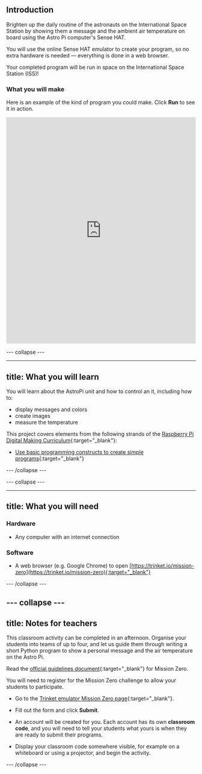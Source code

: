 ## Introduction

Brighten up the daily routine of the astronauts on the International Space Station by showing them a message and the ambient air temperature on board using the Astro Pi computer's Sense HAT. 

You will use the online Sense HAT emulator to create your program, so no extra hardware is needed — everything is done in a web browser. 

Your completed program will be run in space on the International Space Station (ISS)!

### What you will make

Here is an example of the kind of program you could make. Click **Run** to see it in action.

<iframe src="https://trinket.io/embed/python/069f6138f7?outputOnly=true&start=result" width="100%" height="600" frameborder="0" marginwidth="0" marginheight="0" allowfullscreen></iframe>

--- collapse ---

---
title: What you will learn
---

You will learn about the AstroPi unit and how to control an it, including how to:
+ display messages and colors
+ create images
+ measure the temperature

This project covers elements from the following strands of the [Raspberry Pi Digital Making Curriculum](http://rpf.io/curriculum){:target="_blank"}:

+ [Use basic programming constructs to create simple programs](https://curriculum.raspberrypi.org/programming/creator/){:target="_blank"}

--- /collapse ---

--- collapse ---

---
title: What you will need
---

### Hardware

+ Any computer with an internet connection

### Software

+ A web browser (e.g. Google Chrome) to open [https://trinket.io/mission-zero](https://trinket.io/mission-zero){:target="_blank"}

--- /collapse ---

--- collapse ---
---
title: Notes for teachers
---

This classroom activity can be completed in an afternoon. Organise your students into teams of up to four, and let us guide them through writing a short Python program to show a personal message and the air temperature on the Astro Pi. 

Read the [official guidelines document](http://esamultimedia.esa.int/docs/edu/European_Astro_Pi_Challenge_Mission_Zero_guidelines.pdf){:target="_blank"} for Mission Zero.

You will need to register for the Mission Zero challenge to allow your students to participate.

+ Go to the [Trinket emulator Mission Zero page](https://trinket.io/mission-zero/register){:target="_blank"}.

+ Fill out the form and click **Submit**.

+ An account will be created for you. Each account has its own **classroom code**, and you will need to tell your students what yours is when they are ready to submit their programs.

+ Display your classroom code somewhere visible, for example on a whiteboard or using a projector, and begin the activity.

--- /collapse ---

